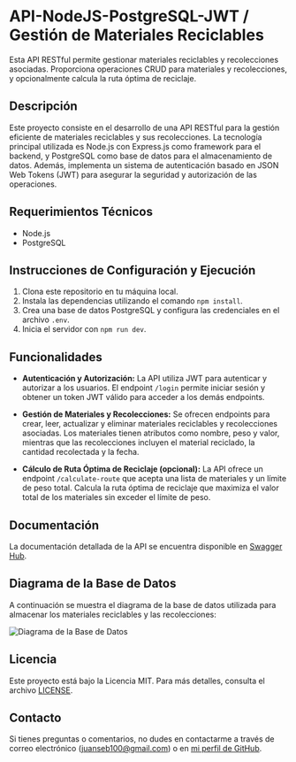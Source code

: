 # API-NodeJS-PostgreSQL-JWT / Gestión de Materiales Reciclables

Esta API RESTful permite gestionar materiales reciclables y recolecciones asociadas. Proporciona operaciones CRUD para materiales y recolecciones, y opcionalmente calcula la ruta óptima de reciclaje.

## Descripción

Este proyecto consiste en el desarrollo de una API RESTful para la gestión eficiente de materiales reciclables y sus recolecciones. La tecnología principal utilizada es Node.js con Express.js como framework para el backend, y PostgreSQL como base de datos para el almacenamiento de datos. Además, implementa un sistema de autenticación basado en JSON Web Tokens (JWT) para asegurar la seguridad y autorización de las operaciones.

## Requerimientos Técnicos

- Node.js
- PostgreSQL

## Instrucciones de Configuración y Ejecución

1. Clona este repositorio en tu máquina local.
2. Instala las dependencias utilizando el comando `npm install`.
3. Crea una base de datos PostgreSQL y configura las credenciales en el archivo `.env`.
4. Inicia el servidor con `npm run dev`.

## Funcionalidades

- **Autenticación y Autorización:** La API utiliza JWT para autenticar y autorizar a los usuarios. El endpoint `/login` permite iniciar sesión y obtener un token JWT válido para acceder a los demás endpoints.

- **Gestión de Materiales y Recolecciones:** Se ofrecen endpoints para crear, leer, actualizar y eliminar materiales reciclables y recolecciones asociadas. Los materiales tienen atributos como nombre, peso y valor, mientras que las recolecciones incluyen el material reciclado, la cantidad recolectada y la fecha.

- **Cálculo de Ruta Óptima de Reciclaje (opcional):** La API ofrece un endpoint `/calculate-route` que acepta una lista de materiales y un límite de peso total. Calcula la ruta óptima de reciclaje que maximiza el valor total de los materiales sin exceder el límite de peso.

## Documentación

La documentación detallada de la API se encuentra disponible en [Swagger Hub](https://link-a-la-documentacion.com).

## Diagrama de la Base de Datos

A continuación se muestra el diagrama de la base de datos utilizada para almacenar los materiales reciclables y las recolecciones:

![Diagrama de la Base de Datos](ruta-al-diagrama.png)

## Licencia

Este proyecto está bajo la Licencia MIT. Para más detalles, consulta el archivo [LICENSE](LICENSE).

## Contacto

Si tienes preguntas o comentarios, no dudes en contactarme a través de correo electrónico (juanseb100@gmail.com) o en [mi perfil de GitHub](https://github.com/JBxss).
